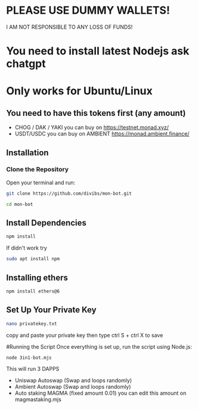 # PLEASE USE DUMMY WALLETS!
I AM NOT RESPONSIBLE TO ANY LOSS OF FUNDS!
# You need to install latest Nodejs ask chatgpt
# Only works for Ubuntu/Linux
## You need to have this tokens first (any amount)
- CHOG / DAK / YAKI you can buy on https://testnet.monad.xyz/
- USDT/USDC you can buy on AMBIENT https://monad.ambient.finance/

## Installation
### Clone the Repository
Open your terminal and run:

```sh
git clone https://github.com/divibs/mon-bot.git
```
```sh
cd mon-bot
```
## Install Dependencies
```sh
npm install
```
If didn't work try
```sh
sudo apt install npm
```
## Installing ethers
```sh
npm install ethers@6
```
## Set Up Your Private Key
```sh
nano privatekey.txt
```
copy and paste your private key
then type ctrl S + ctrl X to save

#Running the Script
Once everything is set up, run the script using Node.js:
```sh
node 3in1-bot.mjs
```
This will run 3 DAPPS 
- Uniswap Autoswap (Swap and loops randomly)
- Ambient Autoswap (Swap and loops randomly)
- Auto staking MAGMA (fixed amount 0.01) you can edit this amount on magmastaking.mjs
